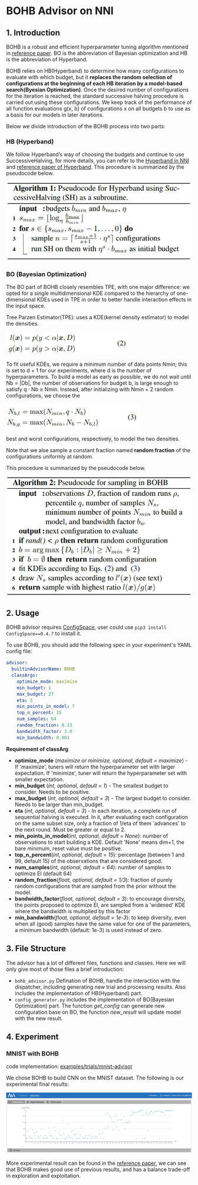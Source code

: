 BOHB Advisor on NNI
===

## 1. Introduction
BOHB is a robust and efficient hyperparameter tuning algorithm mentioned in [reference paper](https://arxiv.org/abs/1807.01774). BO is the abbreviation of Bayesian optimization and HB is the abbreviation of Hyperband.

BOHB relies on HB(Hyperband) to determine how many configurations to evaluate with which budget, but it **replaces the random selection of configurations at the beginning of each HB iteration by a model-based search(Byesian Optimization)**. Once the desired number of configurations for the iteration is reached, the standard successive halving procedure is carried out using these configurations. We keep track of the performance of all function evaluations g(x, b) of configurations x on all budgets b to use as a basis for our models in later iterations.

Below we divide introduction of the BOHB process into two parts:

### HB (Hyperband)

We follow Hyperband’s way of choosing the budgets and continue to use SuccessiveHalving, for more details, you can refer to the [Hyperband in NNI](hyperbandAdvisor.md) and [reference paper of Hyperband](https://arxiv.org/abs/1603.06560). This procedure is summarized by the pseudocode below.

![](../img/bohb_1.png)

### BO (Bayesian Optimization)

The BO part of BOHB closely resembles TPE, with one major difference: we opted for a single multidimensional KDE compared to the hierarchy of one-dimensional KDEs used in TPE in order to better handle interaction effects in the input space.

Tree Parzen Estimator(TPE): uses a KDE(kernel density estimator) to model the densities.

![](../img/bohb_2.png)

To fit useful KDEs, we require a minimum number of data points Nmin; this is set to d + 1 for our experiments, where d is the number of hyperparameters. To build a model as early as possible, we do not wait until Nb = |Db|, the number of observations for budget b, is large enough to satisfy q · Nb ≥ Nmin. Instead, after initializing with Nmin + 2 random configurations, we choose the

![](../img/bohb_3.png)

best and worst configurations, respectively, to model the two densities.

Note that we alse sample a constant fraction named **random fraction** of the configurations uniformly at random.

This procedure is summarized by the pseudocode below.

![](../img/bohb_4.png)

## 2. Usage

BOHB advisor requires [ConfigSpace](https://github.com/automl/ConfigSpace), user could use `pip3 install ConfigSpace==0.4.7` to install it.

To use BOHB, you should add the following spec in your experiment's YAML config file:

```yml
advisor:
  builtinAdvisorName: BOHB
  classArgs:
    optimize_mode: maximize
    min_budget: 1
    max_budget: 27
    eta: 3
    min_points_in_model: 7
    top_n_percent: 15
    num_samples: 64
    random_fraction: 0.33
    bandwidth_factor: 3.0
    min_bandwidth: 0.001
```

**Requirement of classArg**

* **optimize_mode** (*maximize or minimize, optional, default = maximize*) - If 'maximize', tuners will return the hyperparameter set with larger expectation. If 'minimize', tuner will return the hyperparameter set with smaller expectation.
* **min_budget** (*int, optional, default = 1*) - The smallest budget to consider. Needs to be positive.
* **max_budget** (*int, optional, default = 3*) - The largest budget to consider. Needs to be larger than min_budget.
* **eta** (*int, optional, default = 3*) - In each iteration, a complete run of sequential halving is executed. In it, after evaluating each configuration on the same subset size, only a fraction of 1/eta of them 'advances' to the next round. Must be greater or equal to 2.
* **min_points_in_model**(*int, optional, default = None*): number of observations to start building a KDE. Default 'None' means dim+1, the bare minimum, reset value must be positive.
* **top_n_percent**(*int, optional, default = 15*): percentage (between 1 and 99, default 15) of the observations that are considered good.
* **num_samples**(*int, optional, default = 64*): number of samples to optimize EI (default 64)
* **random_fraction**(*float, optional, default = 1/3*): fraction of purely random configurations that are sampled from the prior without the model.
* **bandwidth_factor**(*float, optional, default = 3*): to encourage diversity, the points proposed to optimize EI, are sampled from a 'widened' KDE where the bandwidth is multiplied by this factor
* **min_bandwidth**(*float, optional, default = 1e-3*): to keep diversity, even when all (good) samples have the same value for one of the parameters, a minimum bandwidth (default: 1e-3) is used instead of zero.

## 3. File Structure
The advisor has a lot of different files, functions and classes. Here we will only give most of those files a brief introduction:

* `bohb_advisor.py` Defination of BOHB, handle the interaction with the dispatcher, including generating new trial and processing results. Also includes the implementation of HB(Hyperband) part.
* `config_generator.py` includes the implementation of BO(Bayesian Optimization) part. The function *get_config* can generate new configuration base on BO, the function *new_result* will update model with the new result.

## 4. Experiment

### MNIST with BOHB

code implementation: [examples/trials/mnist-advisor](https://github.com/Microsoft/nni/tree/master/examples/trials/)

We chose BOHB to build CNN on the MNIST dataset. The following is our experimental final results:

![](../img/bohb_5.png)

More experimental result can be found in the [reference paper](https://arxiv.org/abs/1807.01774), we can see that BOHB makes good use of previous results, and has a balance trade-off in exploration and exploitation.